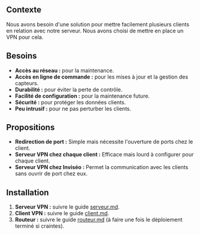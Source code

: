 ## Contexte

Nous avons besoin d'une solution pour mettre facilement plusieurs clients en relation avec notre serveur. Nous avons choisi de mettre en place un VPN pour cela.

## Besoins

- **Accès au réseau :** pour la maintenance.
- **Accès en ligne de commande :** pour les mises à jour et la gestion des capteurs.
- **Durabilité :** pour éviter la perte de contrôle.
- **Facilité de configuration :** pour la maintenance future.
- **Sécurité :** pour protéger les données clients.
- **Peu intrusif :** pour ne pas perturber les clients.

## Propositions

- **Redirection de port :** Simple mais nécessite l'ouverture de ports chez le client.
- **Serveur VPN chez chaque client :** Efficace mais lourd à configurer pour chaque client.
- **Serveur VPN chez Inviséo :** Permet la communication avec les clients sans ouvrir de port chez eux.

## Installation

1. **Serveur VPN :** suivre le guide [serveur.md](serveur.md).
2. **Client VPN :** suivre le guide [client.md](client.md).
3. **Routeur :** suivre le guide [routeur.md](routeur.md) (à faire une fois le déploiement terminé si craintes).
